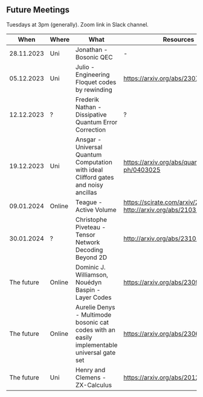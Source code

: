 ## Future Meetings

Tuesdays at 3pm (generally). Zoom link in Slack channel.

| When       | Where | What                                                                                        | Resources                                                            |
|------------| --- |---------------------------------------------------------------------------------------------|----------------------------------------------------------------------|  
| 28.11.2023 | Uni | Jonathan - Bosonic QEC                                              | -                       |
| 05.12.2023 | Uni | Julio - Engineering Floquet codes by rewinding                                              | https://arxiv.org/abs/2307.13668                                     |
| 12.12.2023 | ? | Frederik Nathan - Dissipative Quantum Error Correction | ? |
| 19.12.2023 | Uni | Ansgar - Universal Quantum Computation with ideal Clifford gates and noisy ancillas | https://arxiv.org/abs/quant-ph/0403025                               |
| 09.01.2024 | Online | Teague - Active Volume                                                                      | https://scirate.com/arxiv/2211.15465, http://arxiv.org/abs/2103.08612 |
| 30.01.2024 | ? | Christophe Piveteau - Tensor Network Decoding Beyond 2D | http://arxiv.org/abs/2310.10722 |
| The future | Online | Dominic J. Williamson, Nouédyn Baspin - Layer Codes                                         | https://arxiv.org/abs/2309.16503                                     |
| The future | Online | Aurelie Denys - Multimode bosonic cat codes with an easily implementable universal gate set | https://arxiv.org/abs/2306.11621                                     |
| The future | Uni | Henry and Clemens - ZX-Calculus                                                             | https://arxiv.org/abs/2012.13966                                     |

